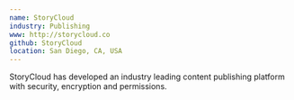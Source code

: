 ```yaml
---
name: StoryCloud
industry: Publishing
www: http://storycloud.co
github: StoryCloud
location: San Diego, CA, USA
---
```

StoryCloud has developed an industry leading content publishing platform with security, encryption and permissions. 
